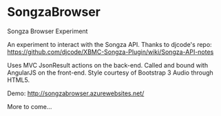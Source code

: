 SongzaBrowser
=============

Songza Browser Experiment

An experiment to interact with the Songza API.
Thanks to djcode's repo: https://github.com/djcode/XBMC-Songza-Plugin/wiki/Songza-API-notes

Uses MVC JsonResult actions on the back-end.
Called and bound with AngularJS on the front-end.
Style courtesy of Bootstrap 3
Audio through HTML5.

Demo: http://songzabrowser.azurewebsites.net/


More to come...
